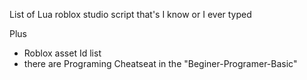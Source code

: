 List of Lua roblox studio script that's I know or I ever typed

Plus 
- Roblox asset Id list
- there are Programing Cheatseat in the "Beginer-Programer-Basic"